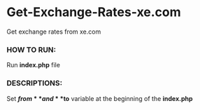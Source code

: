 # Get-Exchange-Rates-xe.com
Get exchange rates from xe.com

### HOW TO RUN:
Run **index.php** file

### DESCRIPTIONS:
Set **$from** and **$to** variable at the beginning of the **index.php**
